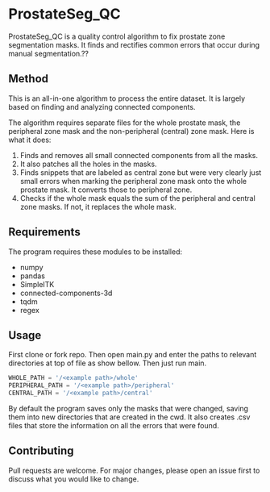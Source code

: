 # ProstateSeg_QC


ProstateSeg_QC is a quality control algorithm to fix prostate zone segmentation masks. It finds and rectifies common errors that occur during manual segmentation.??

## Method

This is an all-in-one algorithm to process the entire dataset. It is largely based on finding and analyzing connected components.

The algorithm requires separate files for the whole prostate mask, the peripheral zone mask and the non-peripheral (central) zone mask. Here is what it does:
1. Finds and removes all small connected components from all the masks.
2. It also patches all the holes in the masks.
3. Finds snippets that are labeled as central zone but were very clearly just small errors when marking the peripheral zone mask onto the whole prostate mask. It converts those to peripheral zone.
4. Checks if the whole mask equals the sum of the peripheral and central zone masks. If not, it replaces the whole mask.
## Requirements

The program requires these modules to be installed:

- numpy
- pandas
- SimpleITK
- connected-components-3d
- tqdm
- regex


## Usage

First clone or fork repo. Then open main.py and enter the paths to relevant directories at top of file as show bellow. Then just run main.

```python
WHOLE_PATH = '/<example path>/whole'
PERIPHERAL_PATH = '/<example path>/peripheral'
CENTRAL_PATH = '/<example path>/central'
```
By default the program saves only the masks that were changed, saving them into new directories that are created in the cwd. It also creates .csv files that store the information on all the errors that were found.

## Contributing
Pull requests are welcome. For major changes, please open an issue first to discuss what you would like to change.

